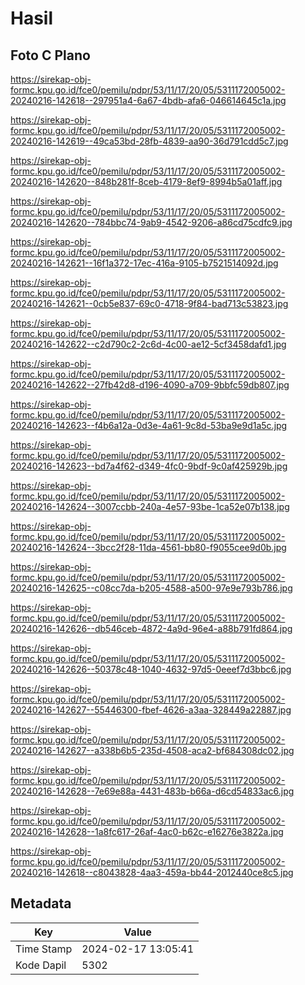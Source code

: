 # Hasil

## Foto C Plano

https://sirekap-obj-formc.kpu.go.id/fce0/pemilu/pdpr/53/11/17/20/05/5311172005002-20240216-142618--297951a4-6a67-4bdb-afa6-046614645c1a.jpg

https://sirekap-obj-formc.kpu.go.id/fce0/pemilu/pdpr/53/11/17/20/05/5311172005002-20240216-142619--49ca53bd-28fb-4839-aa90-36d791cdd5c7.jpg

https://sirekap-obj-formc.kpu.go.id/fce0/pemilu/pdpr/53/11/17/20/05/5311172005002-20240216-142620--848b281f-8ceb-4179-8ef9-8994b5a01aff.jpg

https://sirekap-obj-formc.kpu.go.id/fce0/pemilu/pdpr/53/11/17/20/05/5311172005002-20240216-142620--784bbc74-9ab9-4542-9206-a86cd75cdfc9.jpg

https://sirekap-obj-formc.kpu.go.id/fce0/pemilu/pdpr/53/11/17/20/05/5311172005002-20240216-142621--16f1a372-17ec-416a-9105-b7521514092d.jpg

https://sirekap-obj-formc.kpu.go.id/fce0/pemilu/pdpr/53/11/17/20/05/5311172005002-20240216-142621--0cb5e837-69c0-4718-9f84-bad713c53823.jpg

https://sirekap-obj-formc.kpu.go.id/fce0/pemilu/pdpr/53/11/17/20/05/5311172005002-20240216-142622--c2d790c2-2c6d-4c00-ae12-5cf3458dafd1.jpg

https://sirekap-obj-formc.kpu.go.id/fce0/pemilu/pdpr/53/11/17/20/05/5311172005002-20240216-142622--27fb42d8-d196-4090-a709-9bbfc59db807.jpg

https://sirekap-obj-formc.kpu.go.id/fce0/pemilu/pdpr/53/11/17/20/05/5311172005002-20240216-142623--f4b6a12a-0d3e-4a61-9c8d-53ba9e9d1a5c.jpg

https://sirekap-obj-formc.kpu.go.id/fce0/pemilu/pdpr/53/11/17/20/05/5311172005002-20240216-142623--bd7a4f62-d349-4fc0-9bdf-9c0af425929b.jpg

https://sirekap-obj-formc.kpu.go.id/fce0/pemilu/pdpr/53/11/17/20/05/5311172005002-20240216-142624--3007ccbb-240a-4e57-93be-1ca52e07b138.jpg

https://sirekap-obj-formc.kpu.go.id/fce0/pemilu/pdpr/53/11/17/20/05/5311172005002-20240216-142624--3bcc2f28-11da-4561-bb80-f9055cee9d0b.jpg

https://sirekap-obj-formc.kpu.go.id/fce0/pemilu/pdpr/53/11/17/20/05/5311172005002-20240216-142625--c08cc7da-b205-4588-a500-97e9e793b786.jpg

https://sirekap-obj-formc.kpu.go.id/fce0/pemilu/pdpr/53/11/17/20/05/5311172005002-20240216-142626--db546ceb-4872-4a9d-96e4-a88b791fd864.jpg

https://sirekap-obj-formc.kpu.go.id/fce0/pemilu/pdpr/53/11/17/20/05/5311172005002-20240216-142626--50378c48-1040-4632-97d5-0eeef7d3bbc6.jpg

https://sirekap-obj-formc.kpu.go.id/fce0/pemilu/pdpr/53/11/17/20/05/5311172005002-20240216-142627--55446300-fbef-4626-a3aa-328449a22887.jpg

https://sirekap-obj-formc.kpu.go.id/fce0/pemilu/pdpr/53/11/17/20/05/5311172005002-20240216-142627--a338b6b5-235d-4508-aca2-bf684308dc02.jpg

https://sirekap-obj-formc.kpu.go.id/fce0/pemilu/pdpr/53/11/17/20/05/5311172005002-20240216-142628--7e69e88a-4431-483b-b66a-d6cd54833ac6.jpg

https://sirekap-obj-formc.kpu.go.id/fce0/pemilu/pdpr/53/11/17/20/05/5311172005002-20240216-142628--1a8fc617-26af-4ac0-b62c-e16276e3822a.jpg

https://sirekap-obj-formc.kpu.go.id/fce0/pemilu/pdpr/53/11/17/20/05/5311172005002-20240216-142618--c8043828-4aa3-459a-bb44-2012440ce8c5.jpg


## Metadata

| Key        | Value               |
| ---------- | ------------------- |
| Time Stamp | 2024-02-17 13:05:41 |
| Kode Dapil | 5302                |



